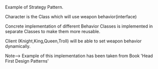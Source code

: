 Example of Strategy Pattern.

Character is the Class which will use weapon behavior(interface)

Concrete implementation of different Behavior Classes is implemented in separate Classes
to make them more reusable.

Client (Knight,King,Queen,Troll) will be able to set weapon behavior dynamically.

Note--> Example of this implementation has been taken from Book 'Head First Design Patterns'